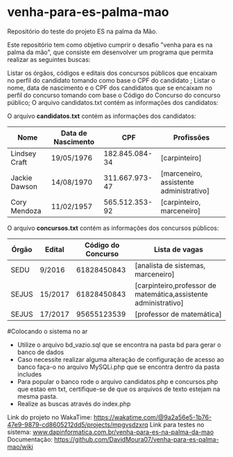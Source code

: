 # venha-para-es-palma-mao
Repositório do teste do projeto ES na palma da Mão.

Este repositório tem como objetivo cumprir o desafio "venha para es na palma da mão", que consiste em
desenvolver um programa que permita realizar as seguintes buscas:

Listar os órgãos, códigos e editais dos concursos públicos que encaixam no perfil do candidato tomando como base o CPF do candidato ;
Listar o nome, data de nascimento e o CPF dos candidatos que se encaixam no perfil do concurso tomando com base o Código do Concurso do concurso público;
O arquivo candidatos.txt contém as informações dos candidatos:

O arquivo **candidatos.txt** contém as informações dos candidatos:

| Nome  | Data de Nascimento  | CPF |  Profissões|
|---|---|---|---|
| Lindsey Craft  |  19/05/1976  |  182.845.084-34  |  [carpinteiro]  | 
| Jackie Dawson  |  14/08/1970  |  311.667.973-47  |  [marceneiro, assistente administrativo]  |
| Cory Mendoza |   11/02/1957 |  565.512.353-92  |  [carpinteiro, marceneiro] |

O arquivo **concursos.txt** contém as informações dos concursos públicos:

| Órgão  | Edital  | Código do Concurso |  Lista de vagas|
|---|---|---|---|
| SEDU  | 9/2016  |  61828450843  |  [analista de sistemas, marceneiro]  | 
| SEJUS | 15/2017  |  61828450843  |  [carpinteiro,professor de matemática,assistente administrativo] |
| SEJUS | 17/2017 |  95655123539  |  [professor de matemática] |

#Colocando o sistema no ar

* Utilize o arquivo bd_vazio.sql que se encontra na pasta bd para gerar o banco de dados 
* Caso necessite realizar alguma alteração de configuração de acesso ao banco faça-o no arquivo MySQLi.php que se encontra dentro da pasta includes
* Para popular o banco rode o arquivo candidatos.php e concursos.php que estao em txt, certifique-se de que os arquivos de texto estejam na mesma pasta.
* Realize as buscas através do index.php


Link do projeto no WakaTime: https://wakatime.com/@9a2a56e5-1b76-47e9-9879-cd8605212dd5/projects/mpgvsdzxrq
Link para testes no sistema: www.dapinformatica.com.br/venha-para-es-na-palma-da-mao
Documentação: https://github.com/DavidMoura07/venha-para-es-palma-mao/wiki


